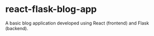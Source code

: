 # react-flask-blog-app
A basic blog application developed using React (frontend) and Flask (backend).
